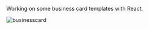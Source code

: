 Working on some business card templates with React.

![businesscard](https://user-images.githubusercontent.com/25205819/198148776-bdc641a0-a26d-4f0c-8923-57ba79114776.png)
